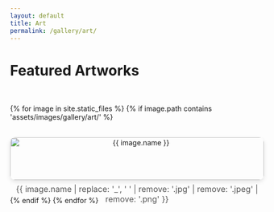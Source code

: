 ```yaml
---
layout: default
title: Art
permalink: /gallery/art/
---
```


# Featured Artworks

<div class="art-gallery">
  {% for image in site.static_files %}
    {% if image.path contains 'assets/images/gallery/art/' %}
      <div class="art-item" onclick="openLightbox('{{ image.path }}')">
        <img src="{{ image.path }}" alt="{{ image.name }}">
        <p class="art-caption">{{ image.name | replace: '_', ' ' | remove: '.jpg' | remove: '.jpeg' | remove: '.png' }}</p>
      </div>
    {% endif %}
  {% endfor %}
</div>

<!-- Lightbox container -->
<div id="lightbox" class="lightbox">
  <span class="close" onclick="closeLightbox()">&times;</span>
  <img class="lightbox-content" id="lightbox-img">
  <button class="prev" onclick="changeImage(-1)">&#10094;</button>
  <button class="next" onclick="changeImage(1)">&#10095;</button>
</div>

<style>
.art-gallery {
  display: grid;
  grid-template-columns: repeat(auto-fit, minmax(250px, 1fr));
  gap: 2rem;
  padding: 2rem 0;
}

.art-item {
  text-align: center;
  cursor: pointer;
}

.art-item img {
  width: 100%;
  height: auto;
  border-radius: 10px;
  box-shadow: 0 4px 8px rgba(0, 0, 0, 0.1);
  transition: transform 0.3s ease-in-out;
}

.art-item img:hover {
  transform: scale(1.05);
}

.art-caption {
  font-size: 1rem;
  color: #555;
  margin-top: 0.5rem;
}

.lightbox {
  display: none;
  position: fixed;
  top: 0;
  left: 0;
  width: 100%;
  height: 100%;
  background-color: rgba(0, 0, 0, 0.8);
  justify-content: center;
  align-items: center;
  z-index: 1000;
}

.lightbox-content {
  max-width: 90%;
  max-height: 90%;
  border-radius: 10px;
}

.close {
  position: absolute;
  top: 20px;
  right: 30px;
  font-size: 2rem;
  color: white;
  cursor: pointer;
}

.prev, .next {
  position: absolute;
  top: 50%;
  font-size: 2rem;
  color: white;
  background: none;
  border: none;
  cursor: pointer;
  padding: 10px;
}

.prev { left: 10%; }
.next { right: 10%; }
</style>

<script>
let currentImageIndex = 0;
let images = [];

document.addEventListener('DOMContentLoaded', () => {
  images = Array.from(document.querySelectorAll('.art-item img')).map(img => img.src);
});

function openLightbox(imgSrc) {
  currentImageIndex = images.indexOf(imgSrc);
  document.getElementById('lightbox-img').src = imgSrc;
  document.getElementById('lightbox').style.display = 'flex';
}

function closeLightbox() {
  document.getElementById('lightbox').style.display = 'none';
}

function changeImage(direction) {
  currentImageIndex += direction;
  if (currentImageIndex < 0) currentImageIndex = images.length - 1;
  if (currentImageIndex >= images.length) currentImageIndex = 0;
  document.getElementById('lightbox-img').src = images[currentImageIndex];
}
</script>


